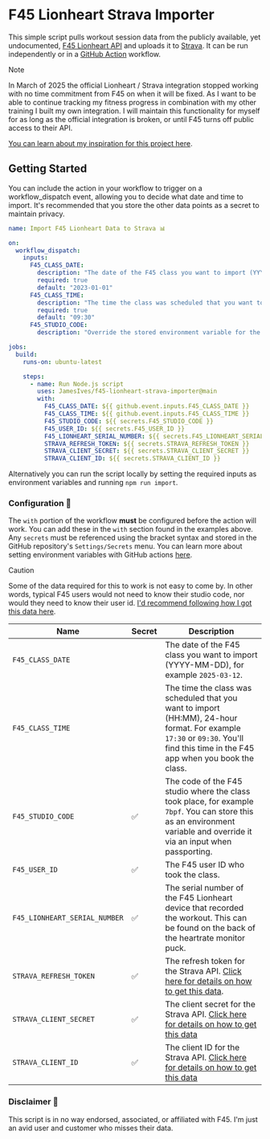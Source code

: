 # F45 Lionheart Strava Importer

<!-- <img align="right" width="128" height="auto"  src="./.github/docs/icon.png" alt="Icon"> -->

This simple script pulls workout session data from the publicly available, yet undocumented, [F45 Lionheart API](https://f45training.com/) and uploads it to [Strava](https://strava.com/). It can be run independently or in a [GitHub Action](https://github.com/features/actions) workflow.

> [!NOTE]
> In March of 2025 the official Lionheart / Strava integration stopped working with no time commitment from F45 on when it will be fixed. As I want to be able to continue tracking my fitness progress in combination with my other training I built my own integration. I will maintain this functionality for myself for as long as the official integration is broken, or until F45 turns off public access to their API.
>
> [You can learn about my inspiration for this project here](https://jamesiv.es/blog/experiment/javascript/2025/03/14/f45-broke-my-beloved-strava-integration).

## Getting Started

You can include the action in your workflow to trigger on a workflow_dispatch event, allowing you to decide what date and time to import. It's recommended that you store the other data points as a secret to maintain privacy.

```yml
name: Import F45 Lionheart Data to Strava 📊

on:
  workflow_dispatch:
    inputs:
      F45_CLASS_DATE:
        description: "The date of the F45 class you want to import (YYYY-MM-DD)"
        required: true
        default: "2023-01-01"
      F45_CLASS_TIME:
        description: "The time the class was scheduled that you want to import (HH:MM), 24-hour format"
        required: true
        default: "09:30"
      F45_STUDIO_CODE:
        description: "Override the stored environment variable for the studio code. This is useful if passporting at another studio."

jobs:
  build:
    runs-on: ubuntu-latest

    steps:
      - name: Run Node.js script
        uses: JamesIves/f45-lionheart-strava-importer@main
        with:
          F45_CLASS_DATE: ${{ github.event.inputs.F45_CLASS_DATE }}
          F45_CLASS_TIME: ${{ github.event.inputs.F45_CLASS_TIME }}
          F45_STUDIO_CODE: ${{ secrets.F45_STUDIO_CODE }}
          F45_USER_ID: ${{ secrets.F45_USER_ID }}
          F45_LIONHEART_SERIAL_NUMBER: ${{ secrets.F45_LIONHEART_SERIAL_NUMBER }}
          STRAVA_REFRESH_TOKEN: ${{ secrets.STRAVA_REFRESH_TOKEN }}
          STRAVA_CLIENT_SECRET: ${{ secrets.STRAVA_CLIENT_SECRET }}
          STRAVA_CLIENT_ID: ${{ secrets.STRAVA_CLIENT_ID }}
```

Alternatively you can run the script locally by setting the required inputs as environment variables and running `npm run import`.

### Configuration 📁

The `with` portion of the workflow **must** be configured before the action will work. You can add these in the `with` section found in the examples above. Any `secrets` must be referenced using the bracket syntax and stored in the GitHub repository's `Settings/Secrets` menu. You can learn more about setting environment variables with GitHub actions [here](https://help.github.com/en/actions/configuring-and-managing-workflows/creating-and-storing-encrypted-secrets#creating-encrypted-secrets).

> [!CAUTION]
> Some of the data required for this to work is not easy to come by. In other words, typical F45 users would not need to know their studio code, nor would they need to know their user id. [I'd recommend following how I got this data here](https://jamesiv.es/blog/experiment/javascript/2025/03/14/f45-broke-my-beloved-strava-integration).

| Name                          | Secret | Description                                                                                                                                                                     |
| ----------------------------- | ------ | ------------------------------------------------------------------------------------------------------------------------------------------------------------------------------- |
| `F45_CLASS_DATE`              |        | The date of the F45 class you want to import (YYYY-MM-DD), for example `2025-03-12`.                                                                                            |
| `F45_CLASS_TIME`              |        | The time the class was scheduled that you want to import (HH:MM), 24-hour format. For example `17:30` or `09:30`. You'll find this time in the F45 app when you book the class. |
| `F45_STUDIO_CODE`             | ✅     | The code of the F45 studio where the class took place, for example `7bpf`. You can store this as an environment variable and override it via an input when passporting.         |
| `F45_USER_ID`                 | ✅     | The F45 user ID who took the class.                                                                                                                                             |
| `F45_LIONHEART_SERIAL_NUMBER` | ✅     | The serial number of the F45 Lionheart device that recorded the workout. This can be found on the back of the heartrate monitor puck.                                           |
| `STRAVA_REFRESH_TOKEN`        | ✅     | The refresh token for the Strava API. [Click here for details on how to get this data](https://developers.strava.com/docs/getting-started/).                                    |
| `STRAVA_CLIENT_SECRET`        | ✅     | The client secret for the Strava API. [Click here for details on how to get this data](https://developers.strava.com/docs/getting-started/)                                     |
| `STRAVA_CLIENT_ID`            | ✅     | The client ID for the Strava API. [Click here for details on how to get this data](https://developers.strava.com/docs/getting-started/)                                         |

### Disclaimer 📜

This script is in no way endorsed, associated, or affiliated with F45. I'm just an avid user and customer who misses their data.
